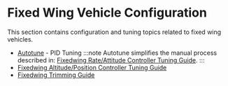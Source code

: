 # Fixed Wing Vehicle Configuration

This section contains configuration and tuning topics related to fixed wing vehicles.

- [Autotune](../config/autotune.md) - PID Tuning
  :::note
  Autotune simplifies the manual process described in: [Fixedwing Rate/Attitude Controller Tuning Guide](../config_fw/pid_tuning_guide_fixedwing.md).
  :::
- [Fixedwing Altitude/Position Controller Tuning Guide](../config_fw/position_tuning_guide_fixedwing.md)
- [Fixedwing Trimming Guide](../config_fw/trimming_guide_fixedwing.md)